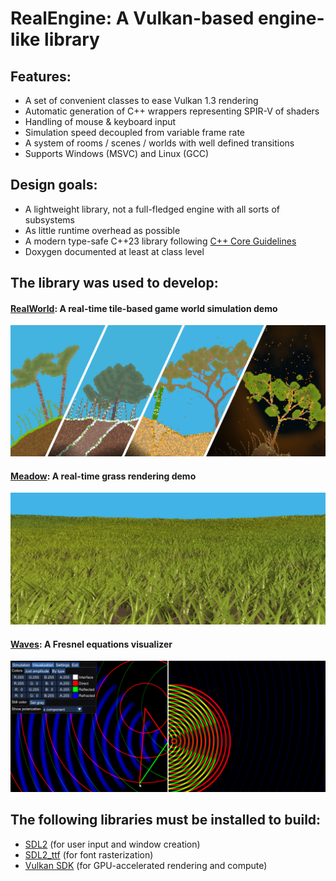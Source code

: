 # RealEngine: A Vulkan-based engine-like library

## Features:
- A set of convenient classes to ease Vulkan 1.3 rendering
- Automatic generation of C++ wrappers representing SPIR-V of shaders
- Handling of mouse & keyboard input
- Simulation speed decoupled from variable frame rate
- A system of rooms / scenes / worlds with well defined transitions
- Supports Windows (MSVC) and Linux (GCC)

## Design goals:

- A lightweight library, not a full-fledged engine with all sorts of subsystems
- As little runtime overhead as possible
- A modern type-safe C++23 library following [C++ Core Guidelines](https://isocpp.github.io/CppCoreGuidelines/CppCoreGuidelines)
- Doxygen documented at least at class level

## The library was used to develop:

#### [RealWorld](https://github.com/ZADNE/RealWorld): A real-time tile-based game world simulation demo

![RealWorld](readme_img/realworld.png)

#### [Meadow](https://github.com/ZADNE/Meadow): A real-time grass rendering demo

![Meadow](readme_img/meadow.png)

#### [Waves](https://github.com/ZADNE/Waves): A Fresnel equations visualizer

![Waves](readme_img/waves.png)

## The following libraries must be installed to build:

- [SDL2](https://www.libsdl.org/) (for user input and window creation)
- [SDL2_ttf](https://wiki.libsdl.org/SDL2_ttf/FrontPage) (for font rasterization)
- [Vulkan SDK](https://www.lunarg.com/vulkan-sdk/) (for GPU-accelerated rendering and compute)
